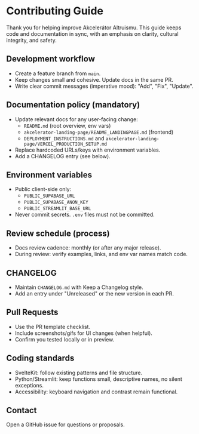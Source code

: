 # Contributing Guide

Thank you for helping improve Akcelerátor Altruismu. This guide keeps code and documentation in sync, with an emphasis on clarity, cultural integrity, and safety.

## Development workflow
- Create a feature branch from `main`.
- Keep changes small and cohesive. Update docs in the same PR.
- Write clear commit messages (imperative mood): "Add", "Fix", "Update".

## Documentation policy (mandatory)
- Update relevant docs for any user-facing change:
  - `README.md` (root overview, env vars)
  - `akcelerator-landing-page/README_LANDINGPAGE.md` (frontend)
  - `DEPLOYMENT_INSTRUCTIONS.md` and `akcelerator-landing-page/VERCEL_PRODUCTION_SETUP.md`
- Replace hardcoded URLs/keys with environment variables.
- Add a CHANGELOG entry (see below).

## Environment variables
- Public client-side only:
  - `PUBLIC_SUPABASE_URL`
  - `PUBLIC_SUPABASE_ANON_KEY`
  - `PUBLIC_STREAMLIT_BASE_URL`
- Never commit secrets. `.env` files must not be committed.

## Review schedule (process)
- Docs review cadence: monthly (or after any major release).
- During review: verify examples, links, and env var names match code.

## CHANGELOG
- Maintain `CHANGELOG.md` with Keep a Changelog style.
- Add an entry under "Unreleased" or the new version in each PR.

## Pull Requests
- Use the PR template checklist.
- Include screenshots/gifs for UI changes (when helpful).
- Confirm you tested locally or in preview.

## Coding standards
- SvelteKit: follow existing patterns and file structure.
- Python/Streamlit: keep functions small, descriptive names, no silent exceptions.
- Accessibility: keyboard navigation and contrast remain functional.

## Contact
Open a GitHub issue for questions or proposals.
